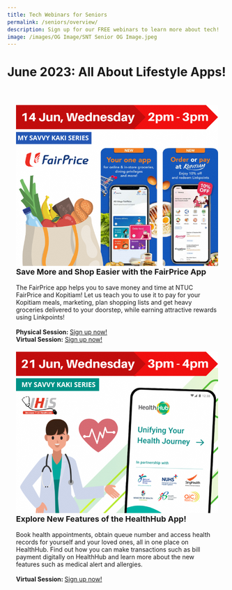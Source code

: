 ```yaml
---
title: Tech Webinars for Seniors
permalink: /seniors/overview/
description: Sign up for our FREE webinars to learn more about tech!
image: /images/OG Image/SNT Senior OG Image.jpeg
---
```

# June 2023: All About Lifestyle Apps!

<div class="row" style="padding: 20px 0px 10px 0px;">

<div class="col" style="padding: 20px 20px 0px 20px;"><img src="/images/Jun%202023/seniors_14%20jun%2023.png" alt="Save More and Shop Easier with the FairPrice App"><br>
<div class="header" style="font-size:18px"><b>Save More and Shop Easier with the FairPrice App</b></div><br>The FairPrice app helps you to save money and time at NTUC FairPrice and Kopitiam! Let us teach you to use it to pay for your Kopitiam meals, marketing, plan shopping lists and get heavy groceries delivered to your doorstep, while earning attractive rewards using Linkpoints!<br><br><b>Physical Session: </b><a href="https://www.eventbrite.sg/e/get-more-savings-and-convenience-with-the-fairprice-app-toyl-tickets-644840734997?aff=odcleoeventsincollection" target="_blank">Sign up now!</a><br><b>Virtual Session:</b> <a href="https://go.gov.sg/fpapp" target="_blank">Sign up now!</a>
</div>

<div class="col" style="padding: 20px 20px 0px 20px;"><img src="/images/Jun%202023/seniors_%2021%20jun%2023.png" alt="Explore New Features of the HealthHub App"><br>
<div class="header" style="font-size:18px"><b>Explore New Features of the HealthHub App!</b></div><br>Book health appointments, obtain queue number and access health records for yourself and your loved ones, all in one place on HealthHub. Find out how you can make transactions such as bill payment digitally on HealthHub and learn more about the new features such as medical alert and allergies.<br><br><b>Virtual Session: </b><a href="https://go.gov.sg/hhapp-sndgosocials" target="_blank">Sign up now!</a>
</div>

</div>